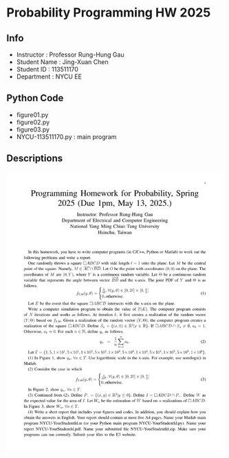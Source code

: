 # **Probability Programming HW 2025**
## Info
- Instructor : Professor Rung-Hung Gau
- Student Name : Jing-Xuan Chen
- Student ID : 113511170
- Department : NYCU EE 

## Python Code
- figure01.py
- figure02.py
- figure03.py
- NYCU-113511170.py : main program

## Descriptions
<img src="https://github.com/Hazel-1212/Engineering_Math/blob/main/square_throwing_probability_hw_2025/Homework.png" width=800>


